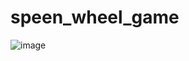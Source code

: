 # speen_wheel_game


![image](https://github.com/user-attachments/assets/615a5471-e126-48b1-9c6c-dcd392facc56)
